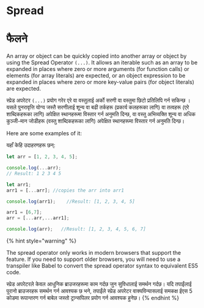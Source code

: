 # Spread

# फैलने

An array or object can be quickly copied into another array or object by using the Spread Operator `(...)`. It allows an iterable such as an array to be expanded in places where zero or more arguments (for function calls) or elements (for array literals) are expected, or an object expression to be expanded in places where zero or more key-value pairs (for object literals) are expected.

स्प्रेड अपरेटर `(...)` प्रयोग गरेर एरे वा वस्तुलाई अर्को सरणी वा वस्तुमा छिटो प्रतिलिपि गर्न सकिन्छ । यसले पुनरावृत्ति योग्य जस्तै सरणीलाई शून्य वा बढी तर्कहरू (प्रकार्य कलहरूका लागि) वा तत्वहरू (एरे शाब्दिकहरूका लागि) अपेक्षित स्थानहरूमा विस्तार गर्न अनुमति दिन्छ, वा वस्तु अभिव्यक्ति शून्य वा अधिक कुञ्जी-मान जोडीहरू (वस्तु शाब्दिकहरूका लागि) अपेक्षित स्थानहरूमा विस्तार गर्न अनुमति दिन्छ।

Here are some  examples of it:

यहाँ केहि उदाहरणहरू छन्:

```javascript
let arr = [1, 2, 3, 4, 5]; 

console.log(...arr); 
// Result: 1 2 3 4 5

let arr1;
arr1 = [...arr]; //copies the arr into arr1 

console.log(arr1);    //Result: [1, 2, 3, 4, 5]

arr1 = [6,7];
arr = [...arr,...arr1];

console.log(arr);   //Result: [1, 2, 3, 4, 5, 6, 7]

```

{% hint style="warning" %}


The spread operator only works in modern browsers that support the feature. If you need to support older browsers, you will need to use a transpiler like Babel to convert the spread operator syntax to equivalent ES5 code.

स्प्रेड अपरेटरले केवल आधुनिक ब्राउजरहरूमा काम गर्दछ जुन सुविधालाई समर्थन गर्दछ। यदि तपाईंलाई पुरानो ब्राउजरहरू समर्थन गर्न आवश्यक छ भने, तपाईंले स्प्रेड अपरेटर वाक्यविन्यासलाई समकक्ष ईएस 5 कोडमा रूपान्तरण गर्न बाबेल जस्तो ट्रान्सपिलर प्रयोग गर्न आवश्यक हुनेछ।
{% endhint %}
